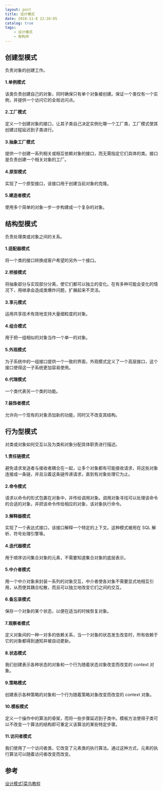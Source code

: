 ```yaml
---
layout: post
title: 设计模式
date: 2018-11-8 22:26:05
catalog: true
tags:
    - 设计模式
    - 架构师
---
```


## 创建型模式

负责对象的创建工作。

#### 1.单例模式

该类负责创建自己的对象，同时确保只有单个对象被创建。保证一个类仅有一个实例，并提供一个访问它的全局访问点。

#### 2.工厂模式

定义一个创建对象的接口，让其子类自己决定实例化哪一个工厂类，工厂模式使其创建过程延迟到子类进行。

#### 3.抽象工厂模式

提供一个创建一系列相关或相互依赖对象的接口，而无需指定它们具体的类。接口是负责创建一个相关对象的工厂。

#### 4.原型模式

实现了一个原型接口，该接口用于创建当前对象的克隆。

#### 5.建造者模式

使用多个简单的对象一步一步构建成一个复杂的对象。

## 结构型模式

负责处理类或对象之间的关系。

#### 1.适配器模式

将一个类的接口转换成客户希望的另外一个接口。

#### 2.桥接模式

将抽象部分与实现部分分离，使它们都可以独立的变化。在有多种可能会变化的情况下，用继承会造成类爆炸问题，扩展起来不灵活。

#### 3.享元模式

运用共享技术有效地支持大量细粒度的对象。

#### 4.组合模式

用于把一组相似的对象当作一个单一的对象。

#### 5.外观模式

为子系统中的一组接口提供一个一致的界面，外观模式定义了一个高层接口，这个接口使得这一子系统更加容易使用。

#### 6.代理模式

一个类代表另一个类的功能。

#### 7.装饰者模式

允许向一个现有的对象添加新的功能，同时又不改变其结构。

## 行为型模式

对类或对象如何交互以及为类和对象分配具体职责进行描述。

#### 1.责任链模式

避免请求发送者与接收者耦合在一起，让多个对象都有可能接收请求，将这些对象连接成一条链，并且沿着这条链传递请求，直到有对象处理它为止。

#### 2.命令模式

请求以命令的形式包裹在对象中，并传给调用对象。调用对象寻找可以处理该命令的合适的对象，并把该命令传给相应的对象，该对象执行命令。

#### 3.解释器模式

实现了一个表达式接口，该接口解释一个特定的上下文。这种模式被用在 SQL 解析、符号处理引擎等。

#### 4.迭代器模式

用于顺序访问集合对象的元素，不需要知道集合对象的底层表示。

#### 5.中介者模式

用一个中介对象来封装一系列的对象交互，中介者使各对象不需要显式地相互引用，从而使其耦合松散，而且可以独立地改变它们之间的交互。

#### 6.备忘录模式

保存一个对象的某个状态，以便在适当的时候恢复对象。

#### 7.观察者模式

定义对象间的一种一对多的依赖关系，当一个对象的状态发生改变时，所有依赖于它的对象都得到通知并被自动更新。

#### 8.状态模式

我们创建表示各种状态的对象和一个行为随着状态对象改变而改变的 context 对象。

#### 9.策略模式

创建表示各种策略的对象和一个行为随着策略对象改变而改变的 context 对象。

#### 10.模板模式

定义一个操作中的算法的骨架，而将一些步骤延迟到子类中。模板方法使得子类可以不改变一个算法的结构即可重定义该算法的某些特定步骤。

#### 11.访问者模式

我们使用了一个访问者类，它改变了元素类的执行算法。通过这种方式，元素的执行算法可以随着访问者改变而改变。

## 参考

[设计模式|菜鸟教程](http://www.runoob.com/design-pattern/design-pattern-tutorial.html)